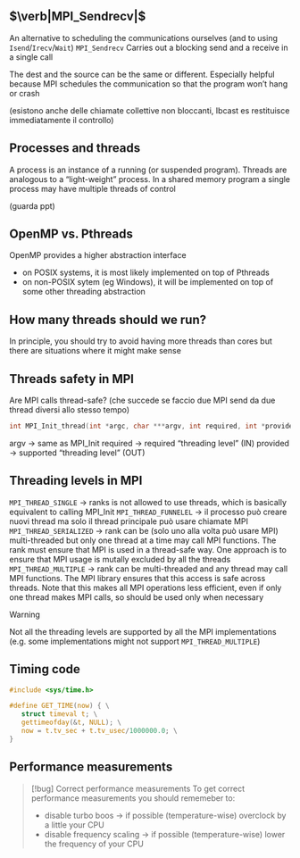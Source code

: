 ## $\verb|MPI_Sendrecv|$
An alternative to scheduling the communications ourselves (and to using `Isend`/`Irecv`/`Wait`)
`MPI_Sendrecv` Carries out a blocking send and a receive in a single call

The dest and the source can be the same or different. Especially helpful because MPI schedules the communication so that the program won’t hang or crash

(esistono anche delle chiamate collettive non bloccanti, Ibcast es restituisce immediatamente il controllo)


## Processes and threads
A process is an instance of a running (or suspended program). Threads are analogous to a “light-weight” process. In a shared memory program a single process may have multiple threads of control

(guarda ppt)
## OpenMP vs. Pthreads
OpenMP provides a higher abstraction interface
- on POSIX systems, it is most likely implemented on top of Pthreads
- on non-POSIX sytem (eg Windows), it will be implemented on top of some other threading abstraction



## How many threads should we run?
In principle, you should try to avoid having more threads than cores but there are situations where it might make sense

## Threads safety in MPI
Are MPI calls thread-safe? (che succede se faccio due MPI send da due thread diversi allo stesso tempo)

```c
int MPI_Init_thread(int *argc, char ***argv, int required, int *provided)
```

argv → same as MPI_Init
required → required “threading level” (IN)
provided → supported “threading level” (OUT)

## Threading levels in MPI
`MPI_THREAD_SINGLE` → ranks is not allowed to use threads, which is basically equivalent to calling MPI_Init
`MPI_THREAD_FUNNELEL` → il processo può creare nuovi thread ma solo il thread principale può usare chiamate MPI
`MPI_THREAD_SERIALIZED` → rank can be (solo uno alla volta può usare MPI) multi-threaded but only one thread at a time may call MPI functions. The rank must ensure that MPI is used in a thread-safe way. One approach is to ensure that MPI usage is mutally excluded by all the threads
`MPI_THREAD_MULTIPLE` → rank can be multi-threaded and any thread may call MPI functions. The MPI library ensures that this access is safe  across threads. Note that this makes all MPI operations less efficient, even if only one thread makes MPI calls, so should be used only when necessary

>[!warning]
>Not all the threading levels are supported by all the MPI implementations (e.g. some implementations might not support `MPI_THREAD_MULTIPLE`)

## Timing code

```c
#include <sys/time.h>

#define GET_TIME(now) { \
   struct timeval t; \
   gettimeofday(&t, NULL); \
   now = t.tv_sec + t.tv_usec/1000000.0; \
}
```

## Performance measurements

>[!bug] Correct performance measurements
>To get correct performance measurements you should rememeber to:
>- disable turbo boos → if possible (temperature-wise) overclock by a little your CPU
>- disable frequency scaling → if possible (temperature-wise) lower the frequency of your CPU